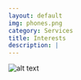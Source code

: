 ```yaml
---
layout: default
img: phones.png
category: Services
title: Interests
description: |
---
```

![alt text](ipad.png "Title")